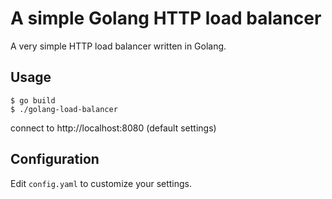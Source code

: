 # A simple Golang HTTP load balancer

A very simple HTTP load balancer written in Golang.

## Usage

```
$ go build
$ ./golang-load-balancer
```

connect to http://localhost:8080 (default settings)

## Configuration

Edit `config.yaml` to customize your settings.
